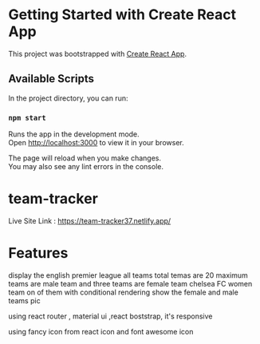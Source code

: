 # Getting Started with Create React App

This project was bootstrapped with [Create React App](https://github.com/facebook/create-react-app).

## Available Scripts

In the project directory, you can run:

### `npm start`

Runs the app in the development mode.\
Open [http://localhost:3000](http://localhost:3000) to view it in your browser.

The page will reload when you make changes.\
You may also see any lint errors in the console.

# team-tracker
Live Site Link : https://team-tracker37.netlify.app/

# Features
display the english premier league all teams 
total temas are 20 
maximum teams are male team and three teams are female team chelsea FC women team on of them 
with conditional rendering show the female and male teams pic

using react router , material ui ,react boststrap, it's responsive 

using fancy icon from react icon and font awesome icon 







